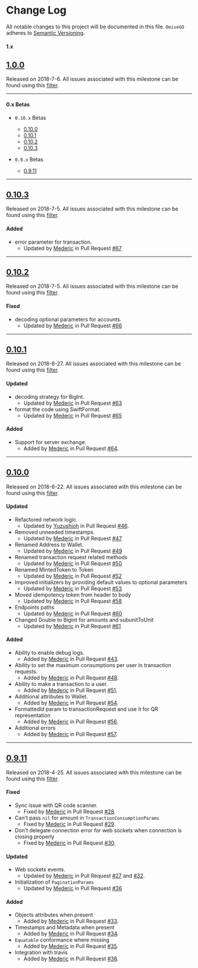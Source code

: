 # Change Log
All notable changes to this project will be documented in this file.
`OmiseGO` adheres to [Semantic Versioning](http://semver.org/).

#### 1.x

## [1.0.0](https://github.com/omisego/ios-sdk/releases/tag/1.0.0)
Released on 2018-7-6. All issues associated with this milestone can be found using this [filter](https://github.com/omisego/ios-sdk/issues?utf8=%E2%9C%93&q=milestone%3A1.0.0).

---

#### 0.x Betas
- `0.10.x` Betas
  - [0.10.0](#0100)
  - [0.10.1](#0101)
  - [0.10.2](#0102)
  - [0.10.3](#0103)


- `0.9.x` Betas
  - [0.9.11](#0911)

---
## [0.10.3](https://github.com/omisego/ios-sdk/releases/tag/0.10.3)
Released on 2018-7-5. All issues associated with this milestone can be found using this [filter](https://github.com/omisego/ios-sdk/issues?utf8=%E2%9C%93&q=milestone%3A0.10.3).

#### Added
- error parameter for transaction.
  - Updated by [Mederic](https://github.com/mederic-p) in Pull Request [#67](https://github.com/omisego/ios-sdk/pull/67)

---
## [0.10.2](https://github.com/omisego/ios-sdk/releases/tag/0.10.2)
Released on 2018-7-5. All issues associated with this milestone can be found using this [filter](https://github.com/omisego/ios-sdk/issues?utf8=%E2%9C%93&q=milestone%3A0.10.2).

#### Fixed
- decoding optional parameters for accounts.
  - Updated by [Mederic](https://github.com/mederic-p) in Pull Request [#66](https://github.com/omisego/ios-sdk/pull/66)

---
## [0.10.1](https://github.com/omisego/ios-sdk/releases/tag/0.10.1)
Released on 2018-6-27. All issues associated with this milestone can be found using this [filter](https://github.com/omisego/ios-sdk/issues?utf8=%E2%9C%93&q=milestone%3A0.10.1).

#### Updated
- decoding strategy for BigInt.
  - Updated by [Mederic](https://github.com/mederic-p) in Pull Request [#63](https://github.com/omisego/ios-sdk/pull/63)
- format the code using SwiftFormat.
  - Updated by [Mederic](https://github.com/mederic-p) in Pull Request [#65](https://github.com/omisego/ios-sdk/pull/65)

#### Added
- Support for server exchange.
  - Added by [Mederic](https://github.com/mederic-p) in Pull Request [#64](https://github.com/omisego/ios-sdk/pull/64).

---
## [0.10.0](https://github.com/omisego/ios-sdk/releases/tag/0.10.0)
Released on 2018-6-22. All issues associated with this milestone can be found using this [filter](https://github.com/omisego/ios-sdk/issues?utf8=%E2%9C%93&q=milestone%3A0.10.0).

#### Updated
- Refactored network logic.
  - Updated by [Yuzushioh](https://github.com/yuzushioh) in Pull Request [#46](https://github.com/omisego/ios-sdk/pull/46).
- Removed unneeded timestamps.
  - Updated by [Mederic](https://github.com/mederic-p) in Pull Request [#47](https://github.com/omisego/ios-sdk/pull/47)
- Renamed Address to Wallet.
  - Updated by [Mederic](https://github.com/mederic-p) in Pull Request [#49](https://github.com/omisego/ios-sdk/pull/49)
- Renamed transaction request related methods
  - Updated by [Mederic](https://github.com/mederic-p) in Pull Request [#50](https://github.com/omisego/ios-sdk/pull/50)
- Renamed MintedToken to Token
  - Updated by [Mederic](https://github.com/mederic-p) in Pull Request [#52](https://github.com/omisego/ios-sdk/pull/52)
- Improved initializers by providing default values to optional parameters
  - Updated by [Mederic](https://github.com/mederic-p) in Pull Request [#53](https://github.com/omisego/ios-sdk/pull/53)
- Moved idempotency token from header to body
  - Updated by [Mederic](https://github.com/mederic-p) in Pull Request [#58](https://github.com/omisego/ios-sdk/pull/58)
- Endpoints paths
  - Updated by [Mederic](https://github.com/mederic-p) in Pull Request [#60](https://github.com/omisego/ios-sdk/pull/60)
- Changed Double to BigInt for amounts and subunitToUnit
  - Updated by [Mederic](https://github.com/mederic-p) in Pull Request [#61](https://github.com/omisego/ios-sdk/pull/61)

#### Added
- Ability to enable debug logs.
  - Added by [Mederic](https://github.com/mederic-p) in Pull Request [#43](https://github.com/omisego/ios-sdk/pull/43).
- Ability to set the maximum consumptions per user in transaction requests.
  - Added by [Mederic](https://github.com/mederic-p) in Pull Request [#48](https://github.com/omisego/ios-sdk/pull/48).
- Ability to make a transaction to a user.
  - Added by [Mederic](https://github.com/mederic-p) in Pull Request [#51](https://github.com/omisego/ios-sdk/pull/51).
- Additional attributes to Wallet.
  - Added by [Mederic](https://github.com/mederic-p) in Pull Request [#54](https://github.com/omisego/ios-sdk/pull/54).
- FormattedId param to transactionRequest and use it for QR representation
  - Added by [Mederic](https://github.com/mederic-p) in Pull Request [#56](https://github.com/omisego/ios-sdk/pull/56).
- Additional errors
  - Added by [Mederic](https://github.com/mederic-p) in Pull Request [#57](https://github.com/omisego/ios-sdk/pull/57).

---
## [0.9.11](https://github.com/omisego/ios-sdk/releases/tag/0.9.11)
Released on 2018-4-25. All issues associated with this milestone can be found using this [filter](https://github.com/omisego/ios-sdk/issues?utf8=%E2%9C%93&q=milestone%3A0.9.11).

#### Fixed
- Sync issue with QR code scanner.
  - Fixed by [Mederic](https://github.com/mederic-p) in Pull Request [#28](https://github.com/omisego/ios-sdk/pull/28).
- Can't pass `nil` for amount in `TransactionConsumptionParams`
  - Fixed by [Mederic](https://github.com/mederic-p) in Pull Request [#29](https://github.com/omisego/ios-sdk/pull/29).
- Don't delegate connection error for web sockets when connection is closing properly
  - Fixed by [Mederic](https://github.com/mederic-p) in Pull Request [#30](https://github.com/omisego/ios-sdk/pull/30).

#### Updated
- Web sockets events.
  - Updated by [Mederic](https://github.com/mederic-p) in Pull Request [#27](https://github.com/omisego/ios-sdk/pull/27) and [#32](https://github.com/omisego/ios-sdk/pull/32).
- Initialization of `PaginationParams`
  - Updated by [Mederic](https://github.com/mederic-p) in Pull Request [#36](https://github.com/omisego/ios-sdk/pull/36)

#### Added
- Objects attributes when present
  - Added by [Mederic](https://github.com/mederic-p) in Pull Request [#33](https://github.com/omisego/ios-sdk/pull/33).
- Timestamps and Metadata when present
  - Added by [Mederic](https://github.com/mederic-p) in Pull Request [#34](https://github.com/omisego/ios-sdk/pull/34).
- `Equatable` conformance where missing
  - Added by [Mederic](https://github.com/mederic-p) in Pull Request [#35](https://github.com/omisego/ios-sdk/pull/35).
- Integration with travis
  - Added by [Mederic](https://github.com/mederic-p) in Pull Request [#38](https://github.com/omisego/ios-sdk/pull/38).

